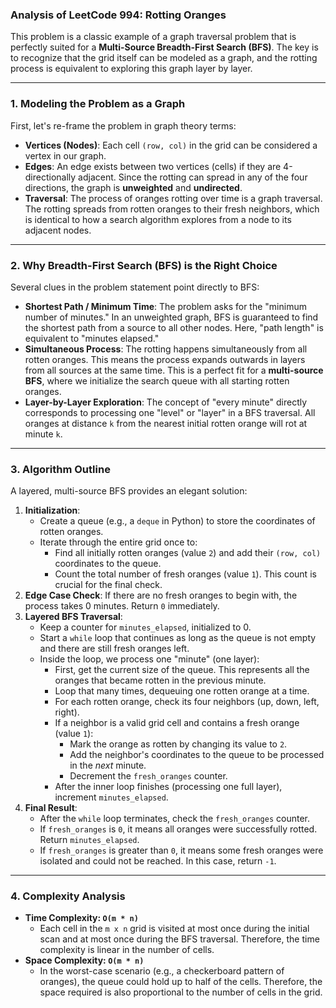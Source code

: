 ### Analysis of LeetCode 994: Rotting Oranges

This problem is a classic example of a graph traversal problem that is perfectly suited for a **Multi-Source Breadth-First Search (BFS)**. The key is to recognize that the grid itself can be modeled as a graph, and the rotting process is equivalent to exploring this graph layer by layer.

---

### 1. Modeling the Problem as a Graph

First, let's re-frame the problem in graph theory terms:

* **Vertices (Nodes)**: Each cell `(row, col)` in the grid can be considered a vertex in our graph.
* **Edges**: An edge exists between two vertices (cells) if they are 4-directionally adjacent. Since the rotting can spread in any of the four directions, the graph is **unweighted** and **undirected**.
* **Traversal**: The process of oranges rotting over time is a graph traversal. The rotting spreads from rotten oranges to their fresh neighbors, which is identical to how a search algorithm explores from a node to its adjacent nodes.

---

### 2. Why Breadth-First Search (BFS) is the Right Choice

Several clues in the problem statement point directly to BFS:

* **Shortest Path / Minimum Time**: The problem asks for the "minimum number of minutes." In an unweighted graph, BFS is guaranteed to find the shortest path from a source to all other nodes. Here, "path length" is equivalent to "minutes elapsed."
* **Simultaneous Process**: The rotting happens simultaneously from all rotten oranges. This means the process expands outwards in layers from all sources at the same time. This is a perfect fit for a **multi-source BFS**, where we initialize the search queue with all starting rotten oranges.
* **Layer-by-Layer Exploration**: The concept of "every minute" directly corresponds to processing one "level" or "layer" in a BFS traversal. All oranges at distance `k` from the nearest initial rotten orange will rot at minute `k`.

---

### 3. Algorithm Outline

A layered, multi-source BFS provides an elegant solution:

1.  **Initialization**:
    * Create a queue (e.g., a `deque` in Python) to store the coordinates of rotten oranges.
    * Iterate through the entire grid once to:
        * Find all initially rotten oranges (value `2`) and add their `(row, col)` coordinates to the queue.
        * Count the total number of fresh oranges (value `1`). This count is crucial for the final check.
2.  **Edge Case Check**: If there are no fresh oranges to begin with, the process takes 0 minutes. Return `0` immediately.
3.  **Layered BFS Traversal**:
    * Keep a counter for `minutes_elapsed`, initialized to 0.
    * Start a `while` loop that continues as long as the queue is not empty and there are still fresh oranges left.
    * Inside the loop, we process one "minute" (one layer):
        * First, get the current size of the queue. This represents all the oranges that became rotten in the previous minute.
        * Loop that many times, dequeuing one rotten orange at a time.
        * For each rotten orange, check its four neighbors (up, down, left, right).
        * If a neighbor is a valid grid cell and contains a fresh orange (value `1`):
            * Mark the orange as rotten by changing its value to `2`.
            * Add the neighbor's coordinates to the queue to be processed in the *next* minute.
            * Decrement the `fresh_oranges` counter.
        * After the inner loop finishes (processing one full layer), increment `minutes_elapsed`.
4.  **Final Result**:
    * After the `while` loop terminates, check the `fresh_oranges` counter.
    * If `fresh_oranges` is `0`, it means all oranges were successfully rotted. Return `minutes_elapsed`.
    * If `fresh_oranges` is greater than `0`, it means some fresh oranges were isolated and could not be reached. In this case, return `-1`.

---

### 4. Complexity Analysis

* **Time Complexity: `O(m * n)`**
    * Each cell in the `m x n` grid is visited at most once during the initial scan and at most once during the BFS traversal. Therefore, the time complexity is linear in the number of cells.
* **Space Complexity: `O(m * n)`**
    * In the worst-case scenario (e.g., a checkerboard pattern of oranges), the queue could hold up to half of the cells. Therefore, the space required is also proportional to the number of cells in the grid.
